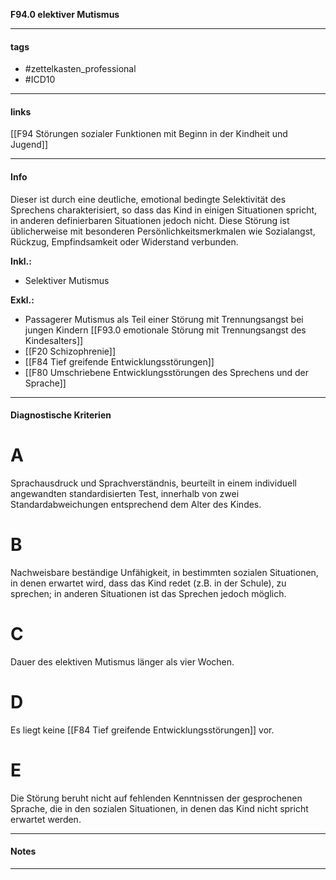 __F94.0 elektiver Mutismus__

___________________________________________
#### tags

- #zettelkasten_professional
- #ICD10 
___________________________________________
#### links

[[F94 Störungen sozialer Funktionen mit Beginn in der Kindheit und Jugend]]

___________________________________________
#### Info
Dieser ist durch eine deutliche, emotional bedingte Selektivität des Sprechens charakterisiert, so dass das Kind in einigen Situationen spricht, in anderen definierbaren Situationen jedoch nicht. Diese Störung ist üblicherweise mit besonderen Persönlichkeitsmerkmalen wie Sozialangst, Rückzug, Empfindsamkeit oder Widerstand verbunden.

__Inkl.:__
- Selektiver Mutismus

__Exkl.:__
- Passagerer Mutismus als Teil einer Störung mit Trennungsangst bei jungen Kindern [[F93.0 emotionale Störung mit Trennungsangst des Kindesalters]]
- [[F20 Schizophrenie]] 
- [[F84 Tief greifende Entwicklungsstörungen]]
- [[F80 Umschriebene Entwicklungsstörungen des Sprechens und der Sprache]]
___________________________________________
#### Diagnostische Kriterien

# A
Sprachausdruck und Sprachverständnis, beurteilt in einem individuell angewandten standardisierten Test, innerhalb von zwei Standardabweichungen entsprechend dem Alter des Kindes.

# B
Nachweisbare beständige Unfähigkeit, in bestimmten sozialen Situationen, in denen erwartet wird, dass das Kind redet (z.B. in der Schule), zu sprechen; in anderen Situationen ist das Sprechen jedoch möglich.

# C
Dauer des elektiven Mutismus länger als vier Wochen.

# D
Es liegt keine [[F84 Tief greifende Entwicklungsstörungen]] vor.

# E
Die Störung beruht nicht auf fehlenden Kenntnissen der gesprochenen Sprache, die in den sozialen Situationen, in denen das Kind nicht spricht erwartet werden.
___________________________________________
#### Notes

___________________________________________

